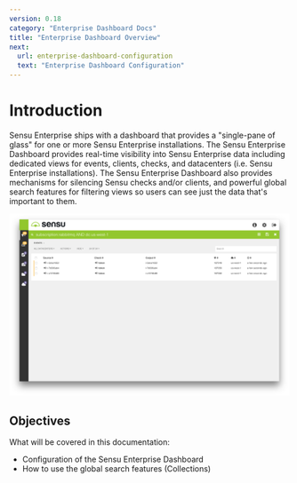 ```yaml
---
version: 0.18
category: "Enterprise Dashboard Docs"
title: "Enterprise Dashboard Overview"
next:
  url: enterprise-dashboard-configuration
  text: "Enterprise Dashboard Configuration"
---
```


# Introduction

Sensu Enterprise ships with a dashboard that provides a "single-pane of glass" for one or more Sensu Enterprise installations. The Sensu Enterprise Dashboard provides real-time visibility into Sensu Enterprise data including dedicated views for events, clients, checks, and datacenters (i.e. Sensu Enterprise installations). The Sensu Enterprise Dashboard also provides mechanisms for silencing Sensu checks and/or clients, and powerful global search features for filtering views so users can see just the data that's important to them. 

![screenshot](img/enterprise-dashboard-overview-screenshot.png)

## Objectives

What will be covered in this documentation:

- Configuration of the Sensu Enterprise Dashboard
- How to use the global search features (Collections)
